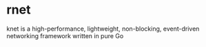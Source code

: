 # rnet
knet is a high-performance, lightweight, non-blocking, event-driven networking framework written in pure Go
